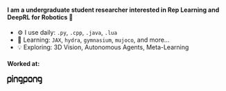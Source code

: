 #### I am a undergraduate student researcher interested in Rep Learning and DeepRL for Robotics 🤖

- ⚙️ I use daily: `.py`, `.cpp`, `.java`, `.lua`
- 📝 Learning: `JAX`, `hydra`, `gymnasium`, `mujoco`, and more...
- 💡 Exploring: 3D Vision, Autonomous Agents, Meta-Learning

#### Worked at:
<a href="https://roborisen.com/company/education.php">
  <img src="./roborisen.png" alt="Pingpong Robotics" width="80" height="20">
</a>


